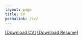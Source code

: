 ```yaml
---
layout: page
title: CV
permalink: /cv/
---
```

<!---
To get this link, upload to dropbox and then open the file on the dropbox website. Click sharing and then generate the link. Use that link below. Make sure that the link is of the form: https://www.dropbox.com/s/ALPHANUMERICSTRING/fname.pdf
-->
<!--
I embed a current version of my CV below. You can also [download the PDF here](https://www.dropbox.com/s/mr13krl71xsk97n/lucas_chaufournier_resume_update.pdf?dl=0).

{% include embedpdf.html code="mr13krl71xsk97n/lucas_chaufournier_resume_update.pdf" width=100 height=800 %}
-->

<a href="/../files/Foyzul_Hassan_CV.pdf" target="_blank">[Download CV]</a>
<a href="/../files/Foyzul_Hassan_Resume.pdf" target="_blank">[Download Resume]</a>